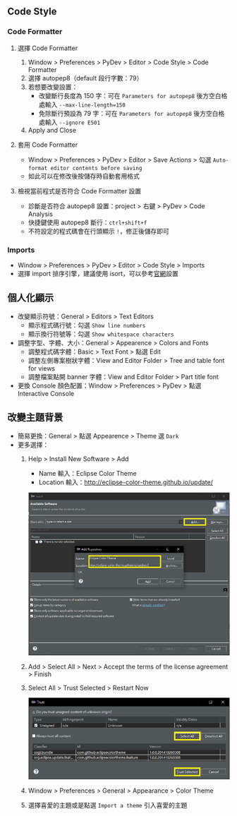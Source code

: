 ## Code Style
### Code Formatter
1. 選擇 Code Formatter
   1. Window > Preferences > PyDev > Editor > Code Style > Code Formatter
   2. 選擇 autopep8（default 段行字數：79）
   3. 若想要改變設置：
       * 改變斷行長度為 150 字：可在 `Parameters for autopep8` 後方空白格處輸入 `--max-line-length=150`
       * 免除斷行預設為 79 字：可在 `Parameters for autopep8` 後方空白格處輸入 `--ignore E501`
   4. Apply and Close

2. 套用 Code Formatter
   * Window > Preferences > PyDev > Editor > Save Actions > 勾選 `Auto-format editor contents before saving`
   * 如此可以在修改後按儲存時自動套用格式

3. 檢視當前程式是否符合 Code Formatter 設置
   * 診斷是否符合 autopep8 設置：project > 右鍵 > PyDev > Code Analysis
   * 快捷鍵使用 autopep8 斷行：`ctrl+shift+f`
   * 不符設定的程式碼會在行頭顯示 `!`，修正後儲存即可

### Imports
* Window > Preferences > PyDev > Editor > Code Style > Imports
* 選擇 import 排序引擎，建議使用 isort，可以參考[官網](https://pycqa.github.io/isort/index.html)設置

## 個人化顯示
* 改變顯示符號：General > Editors > Text Editors
  * 顯示程式碼行號：勾選 `Show line numbers`
  * 顯示換行符號等：勾選 `Show whitespace characters`
* 調整字型、字體、大小：General > Appearence > Colors and Fonts
  * 調整程式碼字體：Basic > Text Font > 點選 Edit
  * 調整左側專案樹狀字體：View and Editor Folder > Tree and table font for views
  * 調整檔案點開 banner 字體：View and Editor Folder > Part title font
* 更換 Console 顏色配置：Window > Preferences > PyDev > 點選 Interactive Console

## 改變主題背景
* 簡易更換：General > 點選 Appearence > Theme 選 `Dark`
* 更多選擇：
  1. Help > Install New Software > Add
      * Name 輸入：Eclipse Color Theme
      * Location 輸入：http://eclipse-color-theme.github.io/update/
        
      ![](https://github.com/yuning-lin/EnvironmentSetup/blob/main/SetUpPic/eclipse_install_color_theme.PNG)
        
  2. Add > Select All > Next > Accept the terms of the license agreement > Finish
  3. Select All > Trust Selected > Restart Now
        
      ![](https://github.com/yuning-lin/EnvironmentSetup/blob/main/SetUpPic/eclipse_trust.PNG)
        
  4. Window > Preferences > General > Appearance > Color Theme
  5. 選擇喜愛的主題或是點選 `Import a theme` 引入喜愛的主題
